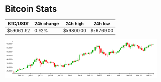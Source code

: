 # Bitcoin Stats

BTC/USDT|24h change|24h high|24h low|
|---|---|---|---|
|$59061.92|0.92%|$59800.00|$56769.00|

<img src="./chart.svg">
